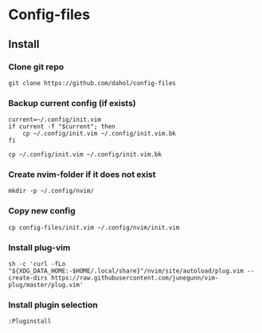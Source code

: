 # Config-files

## Install

### Clone git repo

`git clone https://github.com/dahol/config-files`

### Backup current config (if exists)

```
current=~/.config/init.vim
if current -f "$current"; then
    cp ~/.config/init.vim ~/.config/init.vim.bk
fi
```

`cp ~/.config/init.vim ~/.config/init.vim.bk`

### Create nvim-folder if it does not exist

`mkdir -p ~/.config/nvim/`

### Copy new config

`cp config-files/init.vim ~/.config/nvim/init.vim`

### Install plug-vim

`sh -c 'curl -fLo "${XDG_DATA_HOME:-$HOME/.local/share}"/nvim/site/autoload/plug.vim --create-dirs https://raw.githubusercontent.com/junegunn/vim-plug/master/plug.vim'`

### Install plugin selection

`:Pluginstall`
